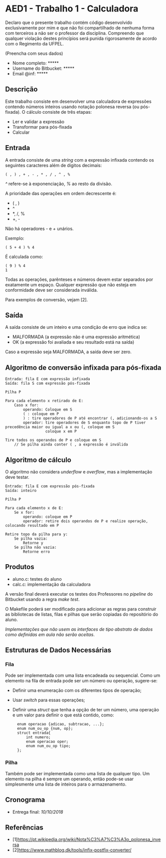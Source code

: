 # AED1 - Trabalho 1 - Calculadora

Declaro que o presente trabalho contém código desenvolvido exclusivamente por mim e que não foi compartilhado de nenhuma forma com terceiros a não ser o professor da disciplina. Compreendo que qualquer violação destes princípios será punida rigorosamente de acordo com o Regimento da UFPEL.

(Preencha com seus dados)

- Nome completo: *****
- Username do Bitbucket: *****
- Email @inf: *****


## Descrição 

Este trabalho consiste em desenvolver uma calculadora de expressões contendo números inteiros usando notação polonesa reversa (ou pós-fixada). O cálculo consiste de três etapas: 

- Ler e validar a expressão
- Transformar para pós-fixada 
- Calcular


## Entrada

A entrada consiste de uma _string_ com a expressão infixada contendo os seguintes caracteres além de dígitos decimais: 

    ( , ) , + , - , * , / , ^ , %

_^_ refere-se à exponenciação, _%_ ao resto da divisão.

A prioridade das operações em ordem decrescente é:

- ( , )
- ^
- *, /, %
- +, -

Não há operadores _-_ e _+_ unários.

Exemplo: 

    ( 5 + 4 ) % 4

É calculada como:

    ( 9 ) % 4
    1

Todas as operações, parênteses e números devem estar separados por exatamente um espaço. Qualquer expressão que não esteja em conformidade deve ser considerada inválida.

Para exemplos de conversão, vejam [2]. 

## Saída

A saída consiste de um inteiro e uma condição de erro que indica se:

- MALFORMADA (a expressão não é uma expressão aritmética)
- OK (a expressão foi avaliada e seu resultado está na saída)

Caso a expressão seja MALFORMADA, a saída deve ser zero.

## Algoritmo de conversão infixada para pós-fixada

    Entrada: fila E com expressão infixada
    Saída: fila S com expressão pós-fixada

    Pilha P

    Para cada elemento x retirado de E:
        Caso x for:
            operando: Coloque em S
            ( : coloque em P
            ) : tire operadores de P até encontrar (, adicionando-os a S
            operador: tire operadores de S enquanto topo de P tiver precedência maior ou igual a x ou (, coloque em S
                      coloque x em P

    Tire todos os operandos de P e coloque em S
        // Se pilha ainda conter ( , a expressão é inválida


## Algoritmo de cálculo

O algoritmo não considera _underflow_ e _overflow_, mas a implementação deve testar.


    Entrada: fila E com expressão pós-fixada
    Saída: inteiro

    Pilha P

    Para cada elemento x de E:
        Se x for:
            operando: coloque em P
            operador: retire dois operandos de P e realize operação, colocando resultado em P

    Retire topo da pilha para y:
        Se pilha vazia:
            Retorne y
        Se pilha não vazia:
            Retorne erro


## Produtos

- aluno.c: testes do aluno
- calc.c: implementação da calculadora

A versão final deverá executar os testes dos Professores no _pipeline_ do Bitbucket usando a regra _make test_. 

O Makefile poderá ser modificado para adicionar as regras para construir as bibliotecas de listas, filas e pilhas que serão copiadas do repositório do aluno. 

*Implementações que não usem as interfaces de tipo abstrato de dados como definidas em aula não serão aceitas*.


## Estruturas de Dados Necessárias

### Fila

Pode ser implementada com uma lista encadeada ou sequencial. Como um elemento na fila de entrada pode ser um número ou operação, sugere-se:

- Definir uma enumeração com os diferentes tipos de operação;
- Usar _switch_ para essas operações;
- Definir uma _struct_ que tenha a opção de ter um número, uma operação e um valor para definir o que está contido, como:


        enum operacao {adicao, subtracao, ...};
        enum num_ou_op {num, op};
        struct entrada{
            int numero;
            enum operacao oper;
            enum num_ou_op tipo;
        };

### Pilha

Também pode ser implementada como uma lista de qualquer tipo. Um elemento na pilha é sempre um operando, então pode-se usar simplesmente uma lista de inteiros para o armazenamento.


## Cronograma

- Entrega final: _10/10/2018_


## Referências

- [1]https://pt.wikipedia.org/wiki/Nota%C3%A7%C3%A3o_polonesa_inversa
- [2]https://www.mathblog.dk/tools/infix-postfix-converter/

